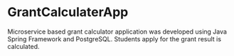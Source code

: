 # GrantCalculaterApp
Microservice based grant calculator application was developed using Java Spring Framework and PostgreSQL. Students apply for the grant result is calculated.
